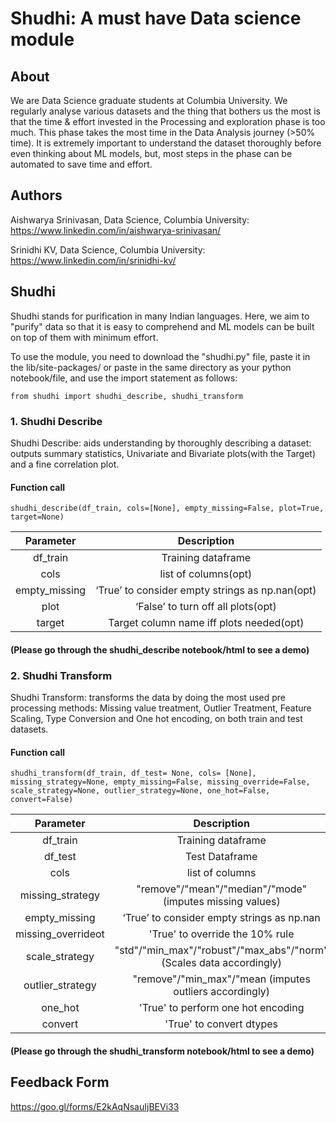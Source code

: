 # Shudhi: A must have Data science module

## About

We are Data Science graduate students at Columbia University. We regularly analyse various datasets and the thing that bothers us the most is that the time & effort invested in the Processing and exploration phase is too much. This phase takes the most time in the Data Analysis journey (>50% time). It is extremely important to understand the dataset thoroughly before even thinking about ML models, but, most steps in the phase can be automated to save time and effort.

## Authors

Aishwarya Srinivasan, Data Science, Columbia University: https://www.linkedin.com/in/aishwarya-srinivasan/

Srinidhi KV, Data Science, Columbia University: https://www.linkedin.com/in/srinidhi-kv/

## Shudhi

Shudhi stands for purification in many Indian languages. Here, we aim to "purify" data so that it is easy to comprehend and ML models can be built on top of them with minimum effort.

To use the module, you need to download the "shudhi.py" file, paste it in the lib/site-packages/ or paste in the same directory as your python notebook/file, and use the import statement as follows:

```{python}
from shudhi import shudhi_describe, shudhi_transform
```

### 1. Shudhi Describe

Shudhi Describe: aids understanding by thoroughly describing a dataset: outputs summary statistics, Univariate and Bivariate plots(with the Target) and a fine correlation plot.

#### Function call
```{python}
shudhi_describe(df_train, cols=[None], empty_missing=False, plot=True, target=None)
```
|Parameter| Description|
|:---:|:---:|
|df_train | Training dataframe|
|cols | list of columns(opt)|
|empty_missing | ‘True’ to consider empty strings as np.nan(opt)|
|plot | ‘False’ to turn off all plots(opt)|
|target |  Target column name iff plots needed(opt)|

#### (Please go through the shudhi_describe notebook/html to see a demo)

### 2. Shudhi Transform
Shudhi Transform: transforms the data by doing the most used pre processing methods: Missing value treatment, Outlier Treatment, Feature Scaling, Type Conversion and One hot encoding, on both train and test datasets.

#### Function call

```{python}
shudhi_transform(df_train, df_test= None, cols= [None], missing_strategy=None, empty_missing=False, missing_override=False, scale_strategy=None, outlier_strategy=None, one_hot=False, convert=False)
```
|Parameter| Description|
|:---:|:---:|
|df_train | Training dataframe|
|df_test | Test Dataframe|
|cols| list of columns|
|missing_strategy|"remove"/"mean"/"median"/"mode" (imputes missing values)|
|empty_missing | ‘True’ to consider empty strings as np.nan |
|missing_overrideot | 'True' to override the 10% rule |
|scale_strategy | "std"/"min_max"/"robust"/"max_abs"/"norm" (Scales data accordingly) |
|outlier_strategy|"remove"/"min_max"/"mean (imputes outliers accordingly)|
|one_hot|'True' to perform one hot encoding|
|convert|'True' to convert dtypes|


#### (Please go through the shudhi_transform notebook/html to see a demo)

## Feedback Form

https://goo.gl/forms/E2kAqNsauIjBEVi33
